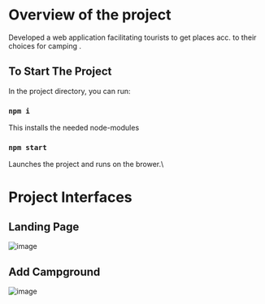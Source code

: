 # Overview of the project

Developed a web application facilitating
tourists to get places acc. to their choices
for camping .


## To Start The Project

In the project directory, you can run:

### `npm i`

This installs the needed node-modules


### `npm start`

Launches the project and runs on the brower.\

# Project Interfaces
## Landing Page

![image](https://user-images.githubusercontent.com/97356776/209425111-f3e7b8fa-576f-4fe7-81f5-96413168e6bf.png)


## Add Campground 

![image](https://user-images.githubusercontent.com/97356776/209425262-6a7744f0-040b-4fc3-a8a0-f55fc7446ca1.png)

